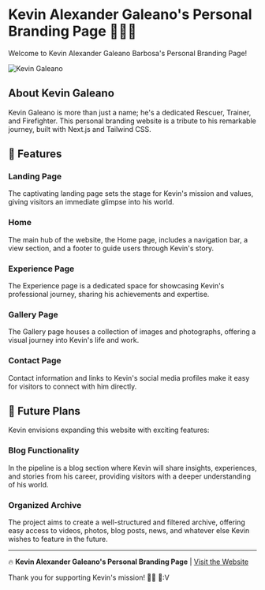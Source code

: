 # Kevin Alexander Galeano's Personal Branding Page 🚒👨‍🚒

Welcome to Kevin Alexander Galeano Barbosa's Personal Branding Page! 

![Kevin Galeano](https://img.genial.ly/6168a780ce5087001827f048/5c8cec4f-442d-428e-9e8d-6eef938cc205.jpeg)

## About Kevin Galeano

Kevin Galeano is more than just a name; he's a dedicated Rescuer, Trainer, and Firefighter. This personal branding website is a tribute to his remarkable journey, built with Next.js and Tailwind CSS.

## 🚀 Features

### Landing Page

The captivating landing page sets the stage for Kevin's mission and values, giving visitors an immediate glimpse into his world.

### Home

The main hub of the website, the Home page, includes a navigation bar, a view section, and a footer to guide users through Kevin's story.

### Experience Page

The Experience page is a dedicated space for showcasing Kevin's professional journey, sharing his achievements and expertise.

### Gallery Page

The Gallery page houses a collection of images and photographs, offering a visual journey into Kevin's life and work.

### Contact Page

Contact information and links to Kevin's social media profiles make it easy for visitors to connect with him directly.

## 🌟 Future Plans

Kevin envisions expanding this website with exciting features:

### Blog Functionality

In the pipeline is a blog section where Kevin will share insights, experiences, and stories from his career, providing visitors with a deeper understanding of his world.

### Organized Archive

The project aims to create a well-structured and filtered archive, offering easy access to videos, photos, blog posts, news, and whatever else Kevin wishes to feature in the future.

---

🔥 **Kevin Alexander Galeano's Personal Branding Page** | [Visit the Website](https://kgb-rescatista.vercel.app/)

Thank you for supporting Kevin's mission! 🚒💪 🥑:V
